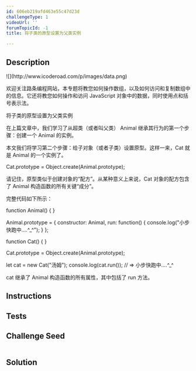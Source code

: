 ```yaml
---
id: 606eb219afd463e55c47d23d
challengeType: 1
videoUrl: ''
forumTopicId: -1
title: 将子类的原型设置为父类实例

---
```


## Description
<section id='description'>
![](http://www.icoderoad.com/p/images/data.png)

欢迎关注路条编程网站，本专题将教您如何操作数组，以及如何访问和复制数组中的信息。它还将教您如何操作和访问 JavaScript 对象中的数据，同时使用点和括号表示法。

将子类的原型设置为父类实例

在上篇文章中，我们学习了从超类（或者叫父类） Animal 继承其行为的第一个步骤：创建一个 Animal 的实例。

本文我们将学习第二个步骤：给子对象（或者子类）设置原型。这样一来，Cat 就是 Animal 的一个实例了。

Cat.prototype = Object.create(Animal.prototype);

请记住，原型类似于创建对象的“配方”。从某种意义上来说，Cat 对象的配方包含了 Animal 构造函数的所有关键“成分”。

完整代码如下所示：

function Animal() { }

Animal.prototype = {
  constructor: Animal,
  run: function() {
    console.log("小步快跑中....^_^");
  }
};

function Cat() { }

Cat.prototype = Object.create(Animal.prototype);

let cat = new Cat("汤姆");
console.log(cat.run());
// => 小步快跑中....^_^


cat 继承了 Animal 构造函数的所有属性，其中包括了 run 方法。



</section>

## Instructions
<section id='instructions'>

</section>

## Tests
<section id='tests'>

</section>

## Challenge Seed
<section id='challengeSeed'>

<div id='js-seed'>

```js

```

</div>



</section>

## Solution
<section id='solution'>


</section>
